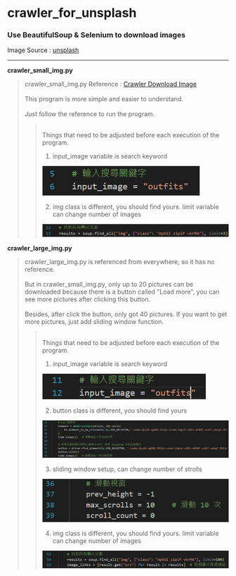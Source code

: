 # crawler_for_unsplash

### Use BeautifulSoup & Selenium to download images

Image Source : [unsplash](https://unsplash.com/)

---

**crawler_small_img.py**

>crawler_small_img.py Reference : [Crawler Download Image](https://github.com/mikeku1116/python-image-downloader)\
>\
>This program is more simple and easier to understand.\
>\
>Just follow the reference to run the program.
>>\
>>Things that need to be adjusted before each execution of the program.
>>
>>1. input_image variable is search keyword
>><img src="images_for_README/img1.png" />
>>
>>2. img class is different, you should find yours. limit variable can change number of images
>><img src="images_for_README/img2.png" />


**crawler_large_img.py**

>crawler_large_img.py is referenced from everywhere, so it has no reference.\
>\
>But in crawler_small_img.py, only up to 20 pictures can be downloaded because there is a button called "Load more", you can see more pictures after clicking this button.\
>\
>Besides, after click the button, only got 40 pictures. If you want to get more pictures, just add sliding window function.
>>\
>>Things that need to be adjusted before each execution of the program.
>>
>>1. input_image variable is search keyword
>><img src="images_for_README/img3.png" />
>>
>>2. button class is different, you should find yours
>><img src="images_for_README/img4.png" />
>>
>>3. sliding window setup, can change number of strolls
>><img src="images_for_README/img5.png" />
>>
>>4. img class is different, you should find yours. limit variable can change number of images
>><img src="images_for_README/img6.png" />


